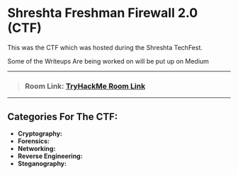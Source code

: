 # Shreshta Freshman Firewall 2.0 (CTF)

This was the CTF which was hosted during the Shreshta TechFest.

Some of the Writeups Are being worked on will be put up on Medium

___

> ### Room Link: [TryHackMe Room Link](https://tryhackme.com/jr/shreshta)

___

## Categories For The CTF:

+ **Cryptography:**
+ **Forensics:**
+ **Networking:**
+ **Reverse Engineering:**
+ **Steganography:**